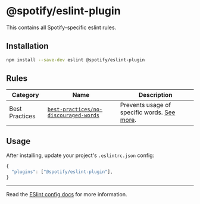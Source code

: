 # @spotify/eslint-plugin

This contains all Spotify-specific eslint rules.

## Installation

```sh
npm install --save-dev eslint @spotify/eslint-plugin
```

## Rules

| Category       | Name                                    | Description                                                                          |
| -------------- | --------------------------------------- | ------------------------------------------------------------------------------------ |
| Best Practices | [`best-practices/no-discouraged-words`] | Prevents usage of specific words. [See more][`best-practices/no-discouraged-words`]. |

[`best-practices/no-discouraged-words`]: https://github.com/spotify/web-scripts/blob/master/packages/eslint-spotify/src/rules/best-practices/no-discouraged-words.md

## Usage

After installing, update your project's `.eslintrc.json` config:

```js
{
  "plugins": ["@spotify/eslint-plugin"],
}
```

---

Read the [ESlint config docs](http://eslint.org/docs/user-guide/configuring#extending-configuration-files) for more information.
